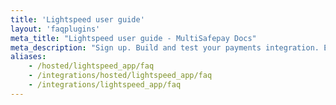 ```yaml
---
title: 'Lightspeed user guide'
layout: 'faqplugins'
meta_title: "Lightspeed user guide - MultiSafepay Docs"
meta_description: "Sign up. Build and test your payments integration. Explore our products and services. Use our API Reference, SDKs, and wrappers. Get support."
aliases:
    - /hosted/lightspeed_app/faq
    - /integrations/hosted/lightspeed_app/faq
    - /integrations/lightspeed_app/faq
---
```


